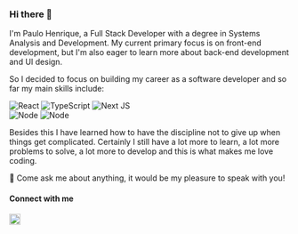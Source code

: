 ### Hi there 👋
I'm Paulo Henrique, a Full Stack Developer with a degree in Systems Analysis and Development. 
My current primary focus is on front-end development, but I'm also eager to learn more about back-end development and UI design.

So I decided to focus on building my career as a software developer and so far my main skills include:

![React](https://img.shields.io/badge/ReactJS-05122A?.svg?style=flate&logo=react&logoColor=0098d4)
![TypeScript](https://img.shields.io/badge/TypeScript-05122A?.svg?style=flate&logo=typescript&logoColor=0248b8)
![Next JS](https://img.shields.io/badge/NextJS-05122A?style=flate&logo=next.js&logoColor=0d0d0d)  
![Node](https://img.shields.io/badge/Node-05122A?style=flate&logo=nodedotjs)
![Node](https://img.shields.io/badge/NestJS-05122A?style=flate&logo=nestjs&logoColor=E92747)


Besides this I have learned how to have the discipline not to give up when things get complicated. Certainly I still have a lot more to learn, a lot more problems to solve, a lot more to develop and this is what makes me love coding.

💬 Come ask me about anything, it would be my pleasure to speak with you!

#### Connect with me
  
<a    href="https://www.linkedin.com/in/paulo-henrique-melo/" target="_blank">
  <img height="20px" src="https://img.shields.io/badge/-Paulo Henrique-05122A?style=flate&logo=Linkedin&logoColor=FFF"/>
</a>

 

  

  
  
  
  
